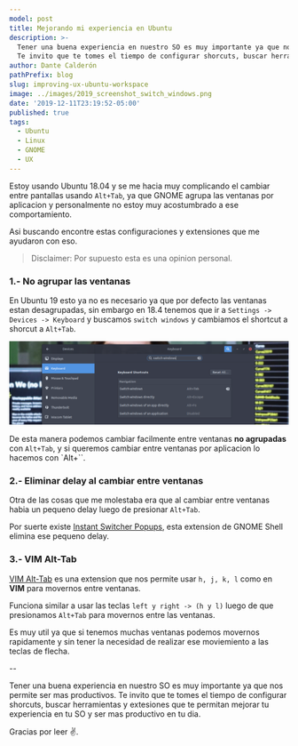 ```yaml
---
model: post
title: Mejorando mi experiencia en Ubuntu
description: >- 
  Tener una buena experiencia en nuestro SO es muy importante ya que nos permite ser mas productivos. 
  Te invito que te tomes el tiempo de configurar shorcuts, buscar herramientas y extesiones que te permitan mejorar tu experiencia en tu SO y ser mas productivo en tu dia.
author: Dante Calderón
pathPrefix: blog
slug: improving-ux-ubuntu-workspace
image: ../images/2019_screenshot_switch_windows.png
date: '2019-12-11T23:19:52-05:00'
published: true
tags:
  - Ubuntu
  - Linux
  - GNOME
  - UX
---
```


Estoy usando Ubuntu 18.04 y se me hacia muy complicando el cambiar entre pantallas usando `Alt+Tab`, ya que 
GNOME agrupa las ventanas por aplicacion y personalmente no estoy muy acostumbrado a ese comportamiento.

Asi buscando encontre estas configuraciones y extensiones que me ayudaron con eso.

> Disclaimer: Por supuesto esta es una opinion personal.

### 1.- No agrupar las ventanas

En Ubuntu 19 esto ya no es necesario ya que por defecto las ventanas estan desagrupadas, sin embargo 
en 18.4 tenemos que ir a `Settings -> Devices -> Keyboard` y buscamos `switch windows` y cambiamos el shortcut a
shorcut a `Alt+Tab`.

![Change swtich windows behaviour](../images/2019_screenshot_switch_windows_config.png)


De esta manera podemos cambiar facilmente entre ventanas **no agrupadas** con `Alt+Tab`, y si queremos
cambiar entre ventanas por aplicacion lo hacemos con `Alt+``.

### 2.- Eliminar delay al cambiar entre ventanas

Otra de las cosas que me molestaba era que al cambiar entre ventanas habia un pequeno delay luego 
de presionar `Alt+Tab`.

Por suerte existe [Instant Switcher Popups](https://extensions.gnome.org/extension/1199/instant-switcher-popups/), esta extension de GNOME Shell elimina ese pequeno delay.

### 3.- VIM Alt-Tab

[VIM Alt-Tab](https://extensions.gnome.org/extension/2212/vim-alt-tab/) es una extension que nos permite usar `h, j, k, l` como en **VIM**  para movernos entre ventanas.

Funciona similar a usar las teclas `left y right -> (h y l)` luego de que presionamos `Alt+Tab` para movernos entre las
ventanas.

Es muy util ya que si tenemos muchas ventanas podemos movernos rapidamente y sin tener la necesidad de realizar 
ese moviemiento a las teclas de flecha.

--

Tener una buena experiencia en nuestro SO es muy importante ya que nos permite ser mas productivos. 
Te invito que te tomes el tiempo de configurar shorcuts, buscar herramientas y extesiones que te permitan mejorar tu experiencia en tu SO y ser mas productivo en tu dia.

Gracias por leer ✌.
